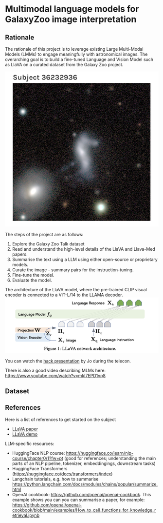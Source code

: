 # Multimodal language models for GalaxyZoo image interpretation

## Rationale

The rationale of this project is to leverage existing Large Multi-Modal Models (LMMs) to engage meaningfully with astronomical images. The overarching goal is to build a fine-tuned Language and Vision Model such as LlaVA on a curated dataset from the Galaxy Zoo project. 

![image](assets/galaxy.png)

The steps of the project are as follows:

1) Explore the Galaxy Zoo Talk dataset
2) Read and understand the high-level details of the LlaVA and Llava-Med papers. 
3) Summarise the text using a LLM using either open-source or proprietary models. 
4) Curate the image - summary pairs for the instruction-tuning.
5) Fine-tune the model.
6) Evaluate the model.


The architecture of the LlaVA model, where the pre-trained CLIP visual encoder is connected to a ViT-L/14 to the LLAMA decoder.
![image](assets/llava_arc.png)


You can watch the [hack presentation][telecon] by Jo during the telecon.

[telecon]: https://u-paris.zoom.us/rec/share/ibQAB_HcRwoRFxrmne3RtWUnGp3xH_bqsS9oOG0vMHZEPJidfSASYsXzR_MzNCM.0GfrQ39bReZsAScg

There is also a good video describing MLMs here: https://www.youtube.com/watch?v=mkI7EPD1vp8

## Dataset

## References

Here is a list of references to get started on the subject
- [LLaVA paper](https://arxiv.org/abs/2304.08485)
- [LLaVA demo](https://llava-vl.github.io/)

LLM-specific resources:
- HuggingFace NLP course: https://huggingface.co/learn/nlp-course/chapter0/1?fw=pt (good for references; understanding the main parts of an NLP pipeline, tokenizer, embeddingings, downstream tasks)
- HuggingFace Transformers (https://huggingface.co/docs/transformers/index) 
- Langchain tutorials, e.g. how to summarise https://python.langchain.com/docs/modules/chains/popular/summarize.html
- OpenAI cookbook: https://github.com/openai/openai-cookbook. This example shows you can you can summarise a paper, for example: https://github.com/openai/openai-cookbook/blob/main/examples/How_to_call_functions_for_knowledge_retrieval.ipynb